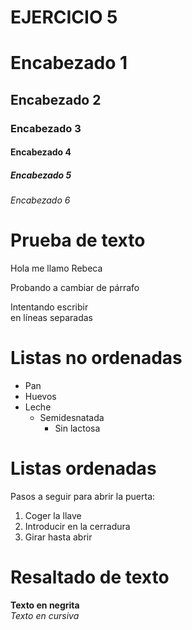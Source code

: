 # EJERCICIO 5

# Encabezado 1
## Encabezado 2
### Encabezado 3
#### Encabezado 4
##### Encabezado 5
###### Encabezado 6

# Prueba de texto
Hola me 
llamo Rebeca

Probando a cambiar de párrafo

Intentando escribir  
en líneas separadas

# Listas no ordenadas
* Pan
* Huevos
* Leche
  * Semidesnatada
    * Sin lactosa

# Listas ordenadas
Pasos a seguir para abrir la puerta:
1. Coger la llave
2. Introducir en la cerradura
3. Girar hasta abrir

# Resaltado de texto
**Texto en negrita**  
 *Texto en cursiva*
 